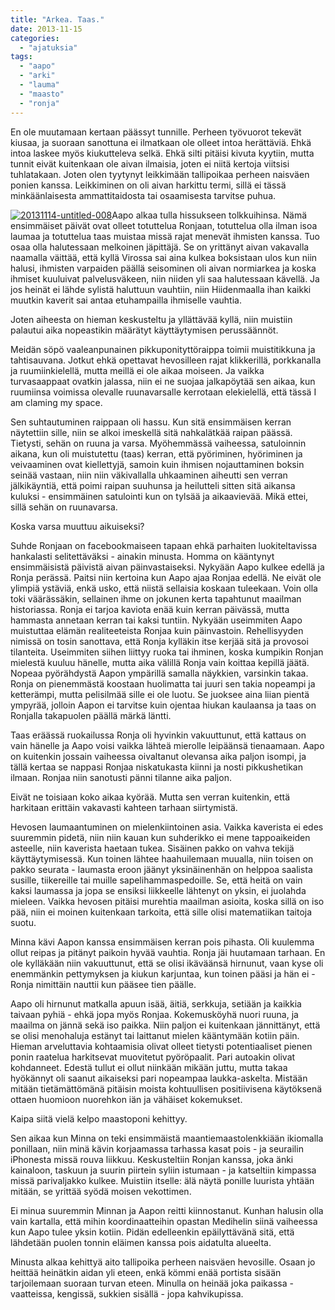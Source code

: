 ```yaml
---
title: "Arkea. Taas."
date: 2013-11-15
categories: 
  - "ajatuksia"
tags: 
  - "aapo"
  - "arki"
  - "lauma"
  - "maasto"
  - "ronja"
---
```


En ole muutamaan kertaan päässyt tunnille. Perheen työvuorot tekevät kiusaa, ja suoraan sanottuna ei ilmatkaan ole olleet intoa herättäviä. Ehkä intoa laskee myös kiukutteleva selkä. Ehkä silti pitäisi kivuta kyytiin, mutta tunnit eivät kuitenkaan ole aivan ilmaisia, joten ei niitä kertoja viitsisi tuhlatakaan. Joten olen tyytynyt leikkimään tallipoikaa perheen naisväen ponien kanssa. Leikkiminen on oli aivan harkittu termi, sillä ei tässä minkäänlaisesta ammattitaidosta tai osaamisesta tarvitse puhua.

<!--more-->

[![20131114-untitled-008](images/20131114-untitled-008-300x228.jpg)](https://jagster.eksis.one/wp-content/uploads/20131114-untitled-008.jpg)Aapo alkaa tulla hissukseen tolkkuihinsa. Nämä ensimmäiset päivät ovat olleet totuttelua Ronjaan, totuttelua olla ilman isoa laumaa ja totuttelua taas muistaa missä rajat menevät ihmisten kanssa. Tuo osaa olla halutessaan melkoinen jäpittäjä. Se on yrittänyt aivan vakavalla naamalla väittää, että kyllä Virossa sai aina kulkea boksistaan ulos kun niin halusi, ihmisten varpaiden päällä seisominen oli aivan normiarkea ja koska ihmiset kuuluivat palvelusväkeen, niin niiden yli saa halutessaan kävellä. Ja jos heinät ei lähde sylistä haluttuun vauhtiin, niin Hiidenmaalla ihan kaikki muutkin kaverit sai antaa etuhampailla ihmiselle vauhtia.

Joten aiheesta on hieman keskusteltu ja yllättävää kyllä, niin muistiin palautui aika nopeastikin määrätyt käyttäytymisen perussäännöt.

Meidän söpö vaaleanpunainen pikkuponityttöraippa toimii muistitikkuna ja tahtisauvana. Jotkut ehkä opettavat hevosilleen rajat klikkerillä, porkkanalla ja ruumiinkielellä, mutta meillä ei ole aikaa moiseen. Ja vaikka turvasaappaat ovatkin jalassa, niin ei ne suojaa jalkapöytää sen aikaa, kun ruumiinsa voimissa olevalle ruunavarsalle kerrotaan elekielellä, että tässä I am claming my space.

Sen suhtautuminen raippaan oli hassu. Kun sitä ensimmäisen kerran näytettiin sille, niin se alkoi imeskellä sitä nahkalätkää raipan päässä. Tietysti, sehän on ruuna ja varsa. Myöhemmässä vaiheessa, satuloinnin aikana, kun oli muistutettu (taas) kerran, että pyöriminen, hyöriminen ja veivaaminen ovat kiellettyjä, samoin kuin ihmisen nojauttaminen boksin seinää vastaan, niin niin väkivallalla uhkaaminen aiheutti sen verran jälkikäyntiä, että poimi raipan suuhunsa ja heilutteli sitten sitä aikansa kuluksi - ensimmäinen satulointi kun on tylsää ja aikaavievää. Mikä ettei, sillä sehän on ruunavarsa.

Koska varsa muuttuu aikuiseksi?

Suhde Ronjaan on facebookmaiseen tapaan ehkä parhaiten luokiteltavissa hankalasti selitettäväksi - ainakin minusta. Homma on kääntynyt ensimmäisistä päivistä aivan päinvastaiseksi. Nykyään Aapo kulkee edellä ja Ronja perässä. Paitsi niin kertoina kun Aapo ajaa Ronjaa edellä. Ne eivät ole ylimpiä ystäviä, enkä usko, että niistä sellaisia koskaan tuleekaan. Voin olla toki väärässäkin, sellainen ihme on jokunen kerta tapahtunut maailman historiassa. Ronja ei tarjoa kaviota enää kuin kerran päivässä, mutta hammasta annetaan kerran tai kaksi tuntiin. Nykyään useimmiten Aapo muistuttaa elämän realiteeteista Ronjaa kuin päinvastoin. Rehellisyyden nimissä on tosin sanottava, että Ronja kylläkin itse kerjää sitä ja provosoi tilanteita. Useimmiten siihen liittyy ruoka tai ihminen, koska kumpikin Ronjan mielestä kuuluu hänelle, mutta aika välillä Ronja vain koittaa kepillä jäätä. Nopeaa pyörähdystä Aapon ympärillä samalla näykkien, varsinkin takaa. Ronja on pienemmästä koostaan huolimatta tai juuri sen takia nopeampi ja ketterämpi, mutta pelisilmää sille ei ole luotu. Se juoksee aina liian pientä ympyrää, jolloin Aapon ei tarvitse kuin ojentaa hiukan kaulaansa ja taas on Ronjalla takapuolen päällä märkä läntti.

Taas eräässä ruokailussa Ronja oli hyvinkin vakuuttunut, että kattaus on vain hänelle ja Aapo voisi vaikka lähteä mierolle leipäänsä tienaamaan. Aapo on kuitenkin jossain vaiheessa oivaltanut olevansa aika paljon isompi, ja tällä kertaa se nappasi Ronjaa niskatukasta kiinni ja nosti pikkushetikan ilmaan. Ronjaa niin sanotusti pänni tilanne aika paljon.

Eivät ne toisiaan koko aikaa kyörää. Mutta sen verran kuitenkin, että harkitaan erittäin vakavasti kahteen tarhaan siirtymistä.

Hevosen laumaantuminen on mielenkiintoinen asia. Vaikka kaverista ei edes suuremmin pidetä, niin niin kauan kun suhderikko ei mene tappoaikeiden asteelle, niin kaverista haetaan tukea. Sisäinen pakko on vahva tekijä käyttäytymisessä. Kun toinen lähtee haahuilemaan muualla, niin toisen on pakko seurata - laumasta eroon jäänyt yksinäinenhän on helppoa saalista susille, tiikereille tai muille sapelihammaspedoille. Se, että heitä on vain kaksi laumassa ja jopa se ensiksi liikkeelle lähtenyt on yksin, ei juolahda mieleen. Vaikka hevosen pitäisi murehtia maailman asioita, koska sillä on iso pää, niin ei moinen kuitenkaan tarkoita, että sille olisi matematiikan taitoja suotu.

Minna kävi Aapon kanssa ensimmäisen kerran pois pihasta. Oli kuulemma ollut reipas ja pitänyt paikoin hyvää vauhtia. Ronja jäi huutamaan tarhaan. En ole kylläkään niin vakuuttunut, että se olisi ikäväänsä hirnunut, vaan kyse oli enemmänkin pettymyksen ja kiukun karjuntaa, kun toinen pääsi ja hän ei - Ronja nimittäin nauttii kun pääsee tien päälle.

Aapo oli hirnunut matkalla apuun isää, äitiä, serkkuja, setiään ja kaikkia taivaan pyhiä - ehkä jopa myös Ronjaa. Kokemusköyhä nuori ruuna, ja maailma on jännä sekä iso paikka. Niin paljon ei kuitenkaan jännittänyt, että se olisi menohaluja estänyt tai laittanut mielen kääntymään kotiin päin. Hieman arveluttavia kohtaamisia olivat olleet tietysti potentiaaliset pienen ponin raatelua harkitsevat muovitetut pyöröpaalit. Pari autoakin olivat kohdanneet. Edestä tullut ei ollut niinkään mikään juttu, mutta takaa hyökännyt oli saanut aikaiseksi pari nopeampaa laukka-askelta. Mistään mitään tietämättömänä pitäisin moista kohtuullisen positiivisena käytöksenä ottaen huomioon nuorehkon iän ja vähäiset kokemukset.

Kaipa siitä vielä kelpo maastoponi kehittyy.

Sen aikaa kun Minna on teki ensimmäistä maantiemaastolenkkiään ikiomalla ponillaan, niin minä kävin korjaamassa tarhassa kasat pois - ja seurailin iPhonesta missä rouva liikkuu. Keskusteltiin Ronjan kanssa, joka änki kainaloon, taskuun ja suurin piirtein syliin istumaan - ja katseltiin kimpassa missä parivaljakko kulkee. Muistiin itselle: älä näytä ponille luurista yhtään mitään, se yrittää syödä moisen vekottimen.

Ei minua suuremmin Minnan ja Aapon reitti kiinnostanut. Kunhan halusin olla vain kartalla, että mihin koordinaatteihin opastan Medihelin siinä vaiheessa kun Aapo tulee yksin kotiin. Pidän edelleenkin epäilyttävänä sitä, että lähdetään puolen tonnin eläimen kanssa pois aidatulta alueelta.

Minusta alkaa kehittyä aito tallipoika perheen naisväen hevosille. Osaan jo heittää heinätkin aidan yli eteen, enkä kömmi enää portista sisään tarjoilemaan suoraan turvan eteen. Minulla on heinää joka paikassa - vaatteissa, kengissä, sukkien sisällä - jopa kahvikupissa.

